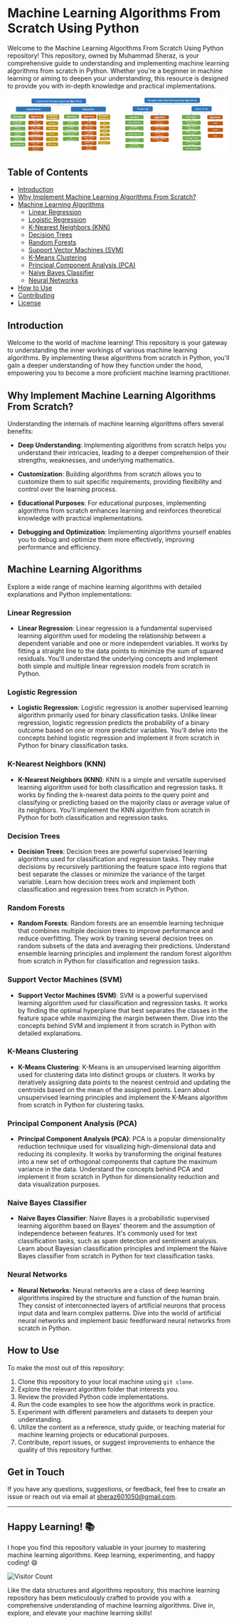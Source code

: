 # Machine Learning Algorithms From Scratch Using Python

Welcome to the Machine Learning Algorithms From Scratch Using Python repository! This repository, owned by Muhammad Sheraz, is your comprehensive guide to understanding and implementing machine learning algorithms from scratch in Python. Whether you're a beginner in machine learning or aiming to deepen your understanding, this resource is designed to provide you with in-depth knowledge and practical implementations.

<div height='1000px' style="display: flex; flex-wrap: wrap;">
  <img src="Images/smlalgo.PNG"  width="48%" style="margin-right: 2%;" />
  <img src="Images/usmlalgos.PNG" width="48%" />
</div>

## Table of Contents

- [Introduction](#introduction)
- [Why Implement Machine Learning Algorithms From Scratch?](#why-implement-machine-learning-algorithms-from-scratch)
- [Machine Learning Algorithms](#machine-learning-algorithms)
  - [Linear Regression](#linear-regression)
  - [Logistic Regression](#logistic-regression)
  - [K-Nearest Neighbors (KNN)](#k-nearest-neighbors-knn)
  - [Decision Trees](#decision-trees)
  - [Random Forests](#random-forests)
  - [Support Vector Machines (SVM)](#support-vector-machines-svm)
  - [K-Means Clustering](#k-means-clustering)
  - [Principal Component Analysis (PCA)](#principal-component-analysis-pca)
  - [Naive Bayes Classifier](#naive-bayes-classifier)
  - [Neural Networks](#neural-networks)
- [How to Use](#how-to-use)
- [Contributing](#contributing)
- [License](#license)

## Introduction

Welcome to the world of machine learning! This repository is your gateway to understanding the inner workings of various machine learning algorithms. By implementing these algorithms from scratch in Python, you'll gain a deeper understanding of how they function under the hood, empowering you to become a more proficient machine learning practitioner.

## Why Implement Machine Learning Algorithms From Scratch?

Understanding the internals of machine learning algorithms offers several benefits:

- **Deep Understanding**: Implementing algorithms from scratch helps you understand their intricacies, leading to a deeper comprehension of their strengths, weaknesses, and underlying mathematics.

- **Customization**: Building algorithms from scratch allows you to customize them to suit specific requirements, providing flexibility and control over the learning process.

- **Educational Purposes**: For educational purposes, implementing algorithms from scratch enhances learning and reinforces theoretical knowledge with practical implementations.

- **Debugging and Optimization**: Implementing algorithms yourself enables you to debug and optimize them more effectively, improving performance and efficiency.



## Machine Learning Algorithms

Explore a wide range of machine learning algorithms with detailed explanations and Python implementations:

### Linear Regression

- **Linear Regression**: Linear regression is a fundamental supervised learning algorithm used for modeling the relationship between a dependent variable and one or more independent variables. It works by fitting a straight line to the data points to minimize the sum of squared residuals. You'll understand the underlying concepts and implement both simple and multiple linear regression models from scratch in Python.

### Logistic Regression

- **Logistic Regression**: Logistic regression is another supervised learning algorithm primarily used for binary classification tasks. Unlike linear regression, logistic regression predicts the probability of a binary outcome based on one or more predictor variables. You'll delve into the concepts behind logistic regression and implement it from scratch in Python for binary classification tasks.

### K-Nearest Neighbors (KNN)

- **K-Nearest Neighbors (KNN)**: KNN is a simple and versatile supervised learning algorithm used for both classification and regression tasks. It works by finding the k-nearest data points to the query point and classifying or predicting based on the majority class or average value of its neighbors. You'll implement the KNN algorithm from scratch in Python for both classification and regression tasks.

### Decision Trees

- **Decision Trees**: Decision trees are powerful supervised learning algorithms used for classification and regression tasks. They make decisions by recursively partitioning the feature space into regions that best separate the classes or minimize the variance of the target variable. Learn how decision trees work and implement both classification and regression trees from scratch in Python.

### Random Forests

- **Random Forests**: Random forests are an ensemble learning technique that combines multiple decision trees to improve performance and reduce overfitting. They work by training several decision trees on random subsets of the data and averaging their predictions. Understand ensemble learning principles and implement the random forest algorithm from scratch in Python for classification and regression tasks.

### Support Vector Machines (SVM)

- **Support Vector Machines (SVM)**: SVM is a powerful supervised learning algorithm used for classification and regression tasks. It works by finding the optimal hyperplane that best separates the classes in the feature space while maximizing the margin between them. Dive into the concepts behind SVM and implement it from scratch in Python with detailed explanations.

### K-Means Clustering

- **K-Means Clustering**: K-Means is an unsupervised learning algorithm used for clustering data into distinct groups or clusters. It works by iteratively assigning data points to the nearest centroid and updating the centroids based on the mean of the assigned points. Learn about unsupervised learning principles and implement the K-Means algorithm from scratch in Python for clustering tasks.

### Principal Component Analysis (PCA)

- **Principal Component Analysis (PCA)**: PCA is a popular dimensionality reduction technique used for visualizing high-dimensional data and reducing its complexity. It works by transforming the original features into a new set of orthogonal components that capture the maximum variance in the data. Understand the concepts behind PCA and implement it from scratch in Python for dimensionality reduction and data visualization purposes.

### Naive Bayes Classifier

- **Naive Bayes Classifier**: Naive Bayes is a probabilistic supervised learning algorithm based on Bayes' theorem and the assumption of independence between features. It's commonly used for text classification tasks, such as spam detection and sentiment analysis. Learn about Bayesian classification principles and implement the Naive Bayes classifier from scratch in Python for text classification tasks.

### Neural Networks

- **Neural Networks**: Neural networks are a class of deep learning algorithms inspired by the structure and function of the human brain. They consist of interconnected layers of artificial neurons that process input data and learn complex patterns. Dive into the world of artificial neural networks and implement basic feedforward neural networks from scratch in Python.




## How to Use

To make the most out of this repository:

1. Clone this repository to your local machine using `git clone`.
2. Explore the relevant algorithm folder that interests you.
3. Review the provided Python code implementations.
4. Run the code examples to see how the algorithms work in practice.
5. Experiment with different parameters and datasets to deepen your understanding.
6. Utilize the content as a reference, study guide, or teaching material for machine learning projects or educational purposes.
7. Contribute, report issues, or suggest improvements to enhance the quality of this repository further.

## Get in Touch

If you have any questions, suggestions, or feedback, feel free to create an issue or reach out via email at [sheraz601050@gmail.com](mailto:sheraz601050@gmail.com).

---

## Happy Learning! 📚

I hope you find this repository valuable in your journey to mastering machine learning algorithms. Keep learning, experimenting, and happy coding! 😄

![Visitor Count](https://visitor-badge.laobi.icu/badge?page_id=MuhammadSheraza002.machine-learning-algorithms)

Like the data structures and algorithms repository, this machine learning repository has been meticulously crafted to provide you with a comprehensive understanding of machine learning algorithms. Dive in, explore, and elevate your machine learning skills!
